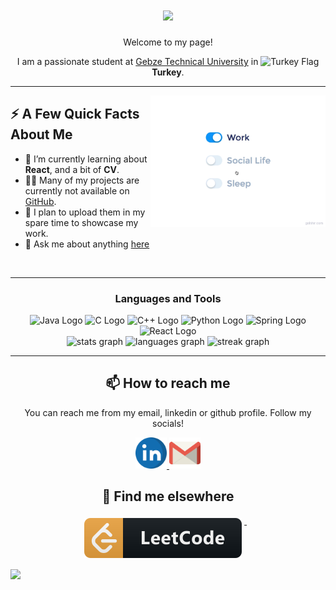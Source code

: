 <h1 align="center">
    <img src="https://readme-typing-svg.herokuapp.com/?font=Righteous&size=35&center=true&vCenter=true&width=500&height=70&duration=4000&lines=Hi+There!+👋;+I'm+Emir+Kara!;" />
</h1>
<p align="center">Welcome to my page!</p>
<p align="center">I am a passionate student at <a href="https://www.gtu.edu.tr/en">Gebze Technical University</a> in <img src="https://cdn-icons-png.flaticon.com/512/197/197518.png" width="13" alt="Turkey Flag"/> <b>Turkey</b>.</p>

<hr>
<img src="https://github.com/emirgit/emirgit/blob/main/assets/life_balance.gif" alt="side Image" align="right" width="auto" height="210" />

<h2>⚡️ A Few Quick Facts About Me</h2>
<ul>
  <li>🧐 I’m currently learning about <strong>React</strong>, and a bit of <strong>CV</strong>.</li>
  <li>👨‍💻 Many of my projects are currently not available on <a href="https://github.com/emirgit">GitHub</a>.</li>
  <li>📝 I plan to upload them in my spare time to showcase my work.</li>
  <li>💬 Ask me about anything <a href="https://github.com/emirgit?tab=repositories">here</a></li>
</ul>

<br/>

<hr>


<div align="center">
<h3>Languages and Tools</h3>
<img src="https://readme-components.vercel.app/api?component=logo&fill=black&logo=java&svgfill=15d8fe&text=false" height="50" alt="Java Logo" />
<img src="https://readme-components.vercel.app/api?component=logo&fill=black&logo=c&svgfill=15d8fe&text=false" height="50" alt="C Logo" />
<img src="https://readme-components.vercel.app/api?component=logo&fill=black&logo=Cplusplus&svgfill=15d8fe&text=false" height="50" alt="C++ Logo" />
<img src="https://readme-components.vercel.app/api?component=logo&fill=black&logo=python&svgfill=15d8fe&text=false" height="50" alt="Python Logo" />
<img src="https://readme-components.vercel.app/api?component=logo&fill=black&logo=spring&svgfill=15d8fe&text=false" height="50" alt="Spring Logo" />
<img src="https://readme-components.vercel.app/api?component=logo&fill=black&logo=react&animation=spin&svgfill=15d8fe&text=false" height="50" alt="React Logo" />
</div>

<div align="center">
  <img src="https://github-readme-stats.vercel.app/api?username=emirgit&theme=algolia&hide_border=false&include_all_commits=false&count_private=false" height="150" alt="stats graph"  />
  <img src="https://github-readme-stats.vercel.app/api/top-langs/?username=emirgit&theme=algolia&hide_border=true&include_all_commits=false&count_private=false&layout=compact" height="150" alt="languages graph"  />
  
  <img src="https://github-readme-streak-stats.herokuapp.com/?user=emirgit&theme=algolia&hide_border=false" height="175" alt="streak graph"  />
</div>

<hr>

<div align="center">
  <h2>📫 How to reach me</h2>
  
  <p>You can reach me from my email, linkedin or github profile. Follow my socials!</p>
  <a href="https://www.linkedin.com/in/muhammed-emir-kara-787605251/">
    <img src="https://github.com/emirgit/emirgit/blob/main/assets/linkedin_logo.svg" height="50" alt="Linkedin Logo" />
  </a>

  <a href="mailto:m.emir.kara.business@gmail.com">
    <img src="https://github.com/emirgit/emirgit/blob/main/assets/gmail_logo.svg" height="50" alt="Mail Logo" />
  </a>

</div>


<div align="center">
  <h2>📢 Find me elsewhere</h2>
  <a href="https://leetcode.com/Emir_28/">
    <img src="https://github.com/emirgit/emirgit/blob/main/assets/leetcode_logo.svg" alt="leetcode" style="vertical-align:top; margin:4px">
  </a>&nbsp;&nbsp;&nbsp;

</div>

![](https://komarev.com/ghpvc/?username=emirgit&label=Profile%20views&color=ce9927&style=flat)
